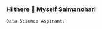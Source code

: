 ### Hi there 👋 Myself Saimanohar!
    Data Science Aspirant.

<!--
**sm0109/sm0109** is a ✨ _special_ ✨ repository because its `README.md` (this file) appears on your GitHub profile.

Here are some ideas to get you started:

- 🔭 I’m currently working on ...Data Science
- 🌱 I’m currently learning ...Visualization tools
- 👯 I’m looking to collaborate on ...Deep learning
- 🤔 I’m looking for help with ...Computer vision
- 💬 Ask me about ...Anything
- 📫 How to reach me: ... www.linkedin.com/in/saimanohar0109
- 😄 Pronouns: ...He
- ⚡ Fun fact: ...
-->
